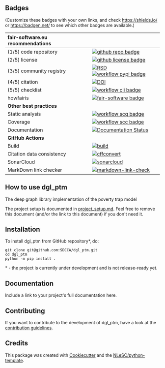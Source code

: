 ## Badges

(Customize these badges with your own links, and check https://shields.io/ or https://badgen.net/ to see which other badges are available.)

| fair-software.eu recommendations | |
| :-- | :--  |
| (1/5) code repository              | [![github repo badge](https://img.shields.io/badge/github-repo-000.svg?logo=github&labelColor=gray&color=blue)](git@github.com:SDCCA/dgl_ptm) |
| (2/5) license                      | [![github license badge](https://img.shields.io/github/license/SDCCA/dgl_ptm)](git@github.com:SDCCA/dgl_ptm) |
| (3/5) community registry           | [![RSD](https://img.shields.io/badge/rsd-dgl_ptm-00a3e3.svg)](https://www.research-software.nl/software/dgl_ptm) [![workflow pypi badge](https://img.shields.io/pypi/v/dgl_ptm.svg?colorB=blue)](https://pypi.python.org/project/dgl_ptm/) |
| (4/5) citation                     | [![DOI](https://zenodo.org/badge/DOI/<replace-with-created-DOI>.svg)](https://doi.org/<replace-with-created-DOI>) |
| (5/5) checklist                    | [![workflow cii badge](https://bestpractices.coreinfrastructure.org/projects/<replace-with-created-project-identifier>/badge)](https://bestpractices.coreinfrastructure.org/projects/<replace-with-created-project-identifier>) |
| howfairis                          | [![fair-software badge](https://img.shields.io/badge/fair--software.eu-%E2%97%8F%20%20%E2%97%8F%20%20%E2%97%8F%20%20%E2%97%8F%20%20%E2%97%8B-yellow)](https://fair-software.eu) |
| **Other best practices**           | &nbsp; |
| Static analysis                    | [![workflow scq badge](https://sonarcloud.io/api/project_badges/measure?project=SDCCA_dgl_ptm&metric=alert_status)](https://sonarcloud.io/dashboard?id=SDCCA_dgl_ptm) |
| Coverage                           | [![workflow scc badge](https://sonarcloud.io/api/project_badges/measure?project=SDCCA_dgl_ptm&metric=coverage)](https://sonarcloud.io/dashboard?id=SDCCA_dgl_ptm) |
| Documentation                      | [![Documentation Status](https://readthedocs.org/projects/dgl_ptm/badge/?version=latest)](https://dgl_ptm.readthedocs.io/en/latest/?badge=latest) |
| **GitHub Actions**                 | &nbsp; |
| Build                              | [![build](git@github.com:SDCCA/dgl_ptm/actions/workflows/build.yml/badge.svg)](git@github.com:SDCCA/dgl_ptm/actions/workflows/build.yml) |
| Citation data consistency               | [![cffconvert](git@github.com:SDCCA/dgl_ptm/actions/workflows/cffconvert.yml/badge.svg)](git@github.com:SDCCA/dgl_ptm/actions/workflows/cffconvert.yml) |
| SonarCloud                         | [![sonarcloud](git@github.com:SDCCA/dgl_ptm/actions/workflows/sonarcloud.yml/badge.svg)](git@github.com:SDCCA/dgl_ptm/actions/workflows/sonarcloud.yml) |
| MarkDown link checker              | [![markdown-link-check](git@github.com:SDCCA/dgl_ptm/actions/workflows/markdown-link-check.yml/badge.svg)](git@github.com:SDCCA/dgl_ptm/actions/workflows/markdown-link-check.yml) |

## How to use dgl_ptm

The deep graph library implementation of the poverty trap model

The project setup is documented in [project_setup.md](project_setup.md). Feel free to remove this document (and/or the link to this document) if you don't need it.

## Installation

To install dgl_ptm from GitHub repository*, do:

```console
git clone git@github.com:SDCCA/dgl_ptm.git
cd dgl_ptm
python -m pip install .
```
\* - the project is currently under development and is not release-ready yet.

## Documentation

Include a link to your project's full documentation here.

## Contributing

If you want to contribute to the development of dgl_ptm,
have a look at the [contribution guidelines](CONTRIBUTING.md).

## Credits

This package was created with [Cookiecutter](https://github.com/audreyr/cookiecutter) and the [NLeSC/python-template](https://github.com/NLeSC/python-template).
